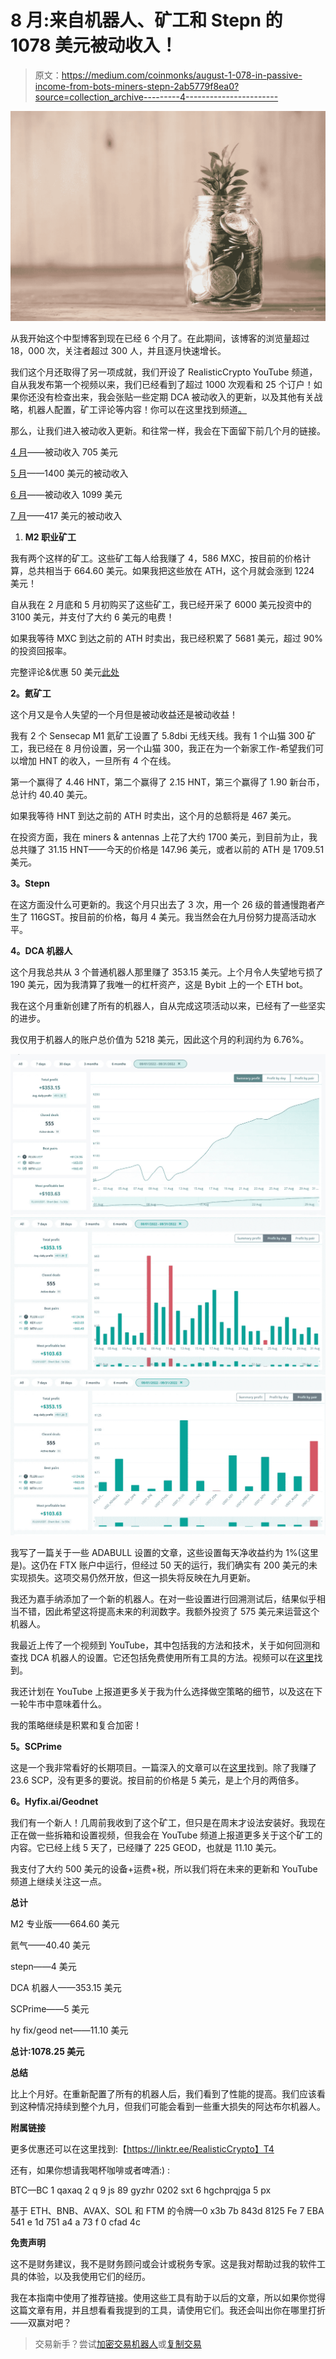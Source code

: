 # 8 月:来自机器人、矿工和 Stepn 的 1078 美元被动收入！

> 原文：<https://medium.com/coinmonks/august-1-078-in-passive-income-from-bots-miners-stepn-2ab5779f8ea0?source=collection_archive---------4----------------------->

![](img/73f90ff8f656636d5c5cee94099dc789.png)

从我开始这个中型博客到现在已经 6 个月了。在此期间，该博客的浏览量超过 18，000 次，关注者超过 300 人，并且逐月快速增长。

我们这个月还取得了另一项成就，我们开设了 RealisticCrypto YouTube 频道，自从我发布第一个视频以来，我们已经看到了超过 1000 次观看和 25 个订户！如果你还没有检查出来，我会张贴一些定期 DCA 被动收入的更新，以及其他有关战略，机器人配置，矿工评论等内容！你可以在这里找到频道[。](https://bit.ly/3wFgowa)

那么，让我们进入被动收入更新。和往常一样，我会在下面留下前几个月的链接。

[4 月](/coinmonks/how-much-passive-income-have-i-made-with-my-crypto-miners-dca-bots-in-the-last-30-days-bcfb4c46a25a)——被动收入 705 美元

[5 月](/coinmonks/may-1-400-in-passive-income-from-bots-miners-a-couple-of-new-projects-3c824d798f7b)——1400 美元的被动收入

[6 月](/coinmonks/june-1-099-in-passive-income-from-bots-miners-stepn-feaa4cf9a276)——被动收入 1099 美元

[7 月](https://realisticcrypto.medium.com/july-417-in-passive-income-from-bots-miners-stepn-cb16e5e785df)——417 美元的被动收入

1.  **M2 职业矿工**

我有两个这样的矿工。这些矿工每人给我赚了 4，586 MXC，按目前的价格计算，总共相当于 664.60 美元。如果我把这些放在 ATH，这个月就会涨到 1224 美元！

自从我在 2 月底和 5 月初购买了这些矿工，我已经开采了 6000 美元投资中的 3100 美元，并支付了大约 6 美元的电费！

如果我等待 MXC 到达之前的 ATH 时卖出，我已经积累了 5681 美元，超过 90%的投资回报率。

完整评论&优惠 50 美元[此处](https://realisticcrypto.medium.com/my-highest-paying-2-electric-per-month-plug-play-crypto-miner-makes-me-around-12-per-day-per-375ccc604988)

**2。氦矿工**

这个月又是令人失望的一个月但是被动收益还是被动收益！

我有 2 个 Sensecap M1 氦矿工设置了 5.8dbi 无线天线。我有 1 个山猫 300 矿工，我已经在 8 月份设置，另一个山猫 300，我正在为一个新家工作-希望我们可以增加 HNT 的收入，一旦所有 4 个在线。

第一个赢得了 4.46 HNT，第二个赢得了 2.15 HNT，第三个赢得了 1.90 新台币，总计约 40.40 美元。

如果我等待 HNT 到达之前的 ATH 时卖出，这个月的总额将是 467 美元。

在投资方面，我在 miners & antennas 上花了大约 1700 美元，到目前为止，我总共赚了 31.15 HNT——今天的价格是 147.96 美元，或者以前的 ATH 是 1709.51 美元。

**3。Stepn**

在这方面没什么可更新的。我这个月只出去了 3 次，用一个 26 级的普通慢跑者产生了 116GST。按目前的价格，每月 4 美元。我当然会在九月份努力提高活动水平。

**4。DCA 机器人**

这个月我总共从 3 个普通机器人那里赚了 353.15 美元。上个月令人失望地亏损了 190 美元，因为我清算了我唯一的杠杆资产，这是 Bybit 上的一个 ETH bot。

我在这个月重新创建了所有的机器人，自从完成这项活动以来，已经有了一些坚实的进步。

我仅用于机器人的账户总价值为 5218 美元，因此这个月的利润约为 6.76%。

![](img/a0dcfe76c168b1dd68a889203b0af549.png)![](img/29fc0927f82a7df4f55a0357d3e5217d.png)![](img/535c1f743a7fb5a2adec32a24fe7ca6d.png)

我写了一篇关于一些 ADABULL 设置的文章，这些设置每天净收益约为 1%(这里是)。这仍在 FTX 账户中运行，但经过 50 天的运行，我们确实有 200 美元的未实现损失。这项交易仍然开放，但这一损失将反映在九月更新。

我还为嘉手纳添加了一个新的机器人。在对一些设置进行回溯测试后，结果似乎相当不错，因此希望这将提高未来的利润数字。我额外投资了 575 美元来运营这个机器人。

我最近上传了一个视频到 YouTube，其中包括我的方法和技术，关于如何回测和查找 DCA 机器人的设置。它还包括免费使用所有工具的方法。视频可以在[这里](https://bit.ly/3czwJM8)找到。

我还计划在 YouTube 上报道更多关于我为什么选择做空策略的细节，以及这在下一轮牛市中意味着什么。

我的策略继续是积累和复合加密！

**5。SCPrime**

这是一个我非常看好的长期项目。一篇深入的文章可以在[这里](https://realisticcrypto.medium.com/scprime-long-term-investment-providing-your-own-storage-c2ab374c754a)找到。除了我赚了 23.6 SCP，没有更多的要说。按目前的价格是 5 美元，是上个月的两倍多。

**6。Hyfix.ai/Geodnet**

我们有一个新人！几周前我收到了这个矿工，但只是在周末才设法安装好。我现在正在做一些拆箱和设置视频，但我会在 YouTube 频道上报道更多关于这个矿工的内容。它已经上线 5 天了，已经赚了 225 GEOD，也就是 11.10 美元。

我支付了大约 500 美元的设备+运费+税，所以我们将在未来的更新和 YouTube 频道上继续关注这一点。

**总计**

M2 专业版——664.60 美元

氦气——40.40 美元

stepn——4 美元

DCA 机器人——353.15 美元

SCPrime——5 美元

hy fix/geod net——11.10 美元

**总计:1078.25 美元**

**总结**

比上个月好。在重新配置了所有的机器人后，我们看到了性能的提高。我们应该看到这种情况持续到整个九月，但我们可能会看到一些重大损失的阿达布尔机器人。

**附属链接**

更多优惠还可以在这里找到:【https://linktr.ee/RealisticCrypto】T4

还有，如果你想请我喝杯咖啡或者啤酒:) :

BTC—BC 1 qaxaq 2 q 9 js 89 gyzhr 0202 sxt 6 hgchprqjga 5 px

基于 ETH、BNB、AVAX、SOL 和 FTM 的令牌—0 x3b 7b 843d 8125 Fe 7 EBA 541 e 1d 751 a4 a 73 f 0 cfad 4c

**免责声明**

这不是财务建议，我不是财务顾问或会计或税务专家。这是我对帮助过我的软件工具的体验，以及我使用它们的经历。

我在本指南中使用了推荐链接。使用这些工具有助于以后的文章，所以如果你觉得这篇文章有用，并且想看看我提到的工具，请使用它们。我还会叫出你在哪里打折——双赢对吧？

> 交易新手？尝试[加密交易机器人](/coinmonks/crypto-trading-bot-c2ffce8acb2a)或[复制交易](/coinmonks/top-10-crypto-copy-trading-platforms-for-beginners-d0c37c7d698c)